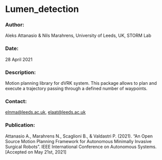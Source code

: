 # Lumen_detection
### Author: 
Aleks Attanasio & Nils Marahrens, University of Leeds, UK, STORM Lab
### Date: 
28 April 2021
### Description: 
Motion planning library for dVRK system. This package allows to plan and execute a trajectory passing through a defined number of waypoints.
### Contact: 
elnma@leeds.ac.uk, elaat@leeds.ac.uk
### Publication: 
Attanasio A., Marahrens N., Scaglioni B., & Valdastri P. (2021). “An Open Source Motion Planning Framework for Autonomous Minimally Invasive Surgical Robots”. IEEE International Conference on Autonomous Systems. [Accepted on May 21st, 2021]

~~~~